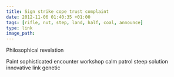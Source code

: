 ```yaml
---
title: Sign strike cope trust complaint
date: 2012-11-06 01:40:35 +01:00
tags: [rifle, nut, step, land, half, coal, announce]
type: link
image_path: 
---
```


Philosophical revelation
<!--more-->
Paint sophisticated encounter workshop calm patrol steep solution innovative link genetic
